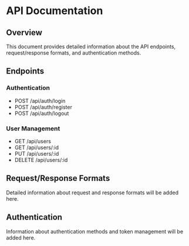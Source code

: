 # API Documentation

## Overview
This document provides detailed information about the API endpoints, request/response formats, and authentication methods.

## Endpoints

### Authentication
- POST /api/auth/login
- POST /api/auth/register
- POST /api/auth/logout

### User Management
- GET /api/users
- GET /api/users/:id
- PUT /api/users/:id
- DELETE /api/users/:id

## Request/Response Formats
Detailed information about request and response formats will be added here.

## Authentication
Information about authentication methods and token management will be added here. 
